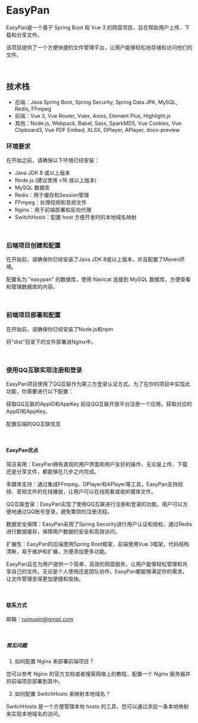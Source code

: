 # EasyPan

EasyPan是一个基于 Spring Boot 和 Vue 3 的网盘项目，旨在帮助用户上传、下载和分享文件。

该项目提供了一个方便快捷的文件管理平台，让用户能够轻松地存储和访问他们的文件。

<br>

## 技术栈

- 后端：Java Spring Boot, Spring Security, Spring Data JPA, MySQL, Redis, FFmpeg
- 前端：Vue 3, Vue Router, Vuex, Axios, Element Plus, Highlight.js
- 其他：Node.js, Webpack, Babel, Sass, SparkMD5, Vue Cookies, Vue Clipboard3, Vue PDF Embed, XLSX, DPlayer, APlayer, docx-preview

### 环境要求

在开始之前，请确保以下环境已经安装：

- Java JDK 8 或以上版本
- Node.js (建议使用 v16 或以上版本)
- MySQL 数据库
- Redis：用于缓存和Session管理
- FFmpeg：处理视频和音频文件
- Nginx：用于前端部署和反向代理
- SwitchHosts：配置 host 方便开发时的本地域名映射

<br>

### 后端项目创建和配置

在开始前，请确保你已经安装了Java JDK 8或以上版本，并且配置了Maven环境。

配置名为 "easypan" 的数据库，使用 Navicat 连接到 MySQL 数据库，方便查看和管理数据库的内容。

<br>

### 前端项目部署和配置

在开始前，请确保你已经安装了Node.js和npm

将"dist"目录下的文件部署进Nginx中。

<br>

### 使用QQ互联实现注册和登录
EasyPan项目使用了QQ互联作为第三方登录认证方式。为了在你的项目中实现此功能，你需要进行以下配置：

获取QQ互联的AppID和AppKey
前往QQ互联开放平台注册一个应用，获取对应的AppID和AppKey。

配置后端的QQ互联信息

<br>

#### EasyPan优点

简洁易用：EasyPan拥有直观的用户界面和用户友好的操作，无论是上传、下载还是分享文件，都能够在几步之内完成。

多媒体支持：通过集成FFmpeg、DPlayer和APlayer等工具，EasyPan支持视频、音频文件的在线播放，让用户可以在线观看或收听媒体文件。

QQ互联登录：EasyPan实现了使用QQ互联进行注册和登录的功能，用户可以方便地通过QQ账号登录，避免繁琐的注册流程。

数据安全保障：EasyPan采用了Spring Security进行用户认证和授权，通过Redis进行数据缓存，保障用户数据的安全和高效访问。

扩展性：EasyPan的后端使用Spring Boot框架，前端使用Vue 3框架，代码结构清晰，易于维护和扩展，方便添加更多功能。

EasyPan旨在为用户提供一个简单、高效的网盘服务，让用户能够轻松管理和共享自己的文件。无论是个人使用还是团队协作，EasyPan都能够满足你的需求，让文件管理变得更加便捷和愉快。

<br>

#### 联系方式
邮箱：ruimuqin@gmail.com

<br>

##### 常见问题
1. 如何配置 Nginx 来部署前端项目？

您可以参考 Nginx 的官方文档或者搜索网络上的教程，配置一个 Nginx 服务器并将前端项目部署到其中。

2. 如何配置 SwitchHosts 来映射本地域名？

SwitchHosts 是一个方便管理本地 hosts 的工具，您可以通过添加一条本地映射来实现本地域名的访问。
